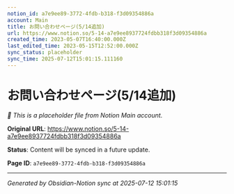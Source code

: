 ```yaml
---
notion_id: a7e9ee89-3772-4fdb-b318-f3d09354886a
account: Main
title: お問い合わせページ(5/14追加)
url: https://www.notion.so/5-14-a7e9ee8937724fdbb318f3d09354886a
created_time: 2023-05-07T16:40:00.000Z
last_edited_time: 2023-05-15T12:52:00.000Z
sync_status: placeholder
sync_time: 2025-07-12T15:01:15.111160
---
```


# お問い合わせページ(5/14追加)

*🔄 This is a placeholder file from Notion Main account.*

**Original URL**: https://www.notion.so/5-14-a7e9ee8937724fdbb318f3d09354886a

**Status**: Content will be synced in a future update.

**Page ID**: `a7e9ee89-3772-4fdb-b318-f3d09354886a`

---

*Generated by Obsidian-Notion sync at 2025-07-12 15:01:15*
